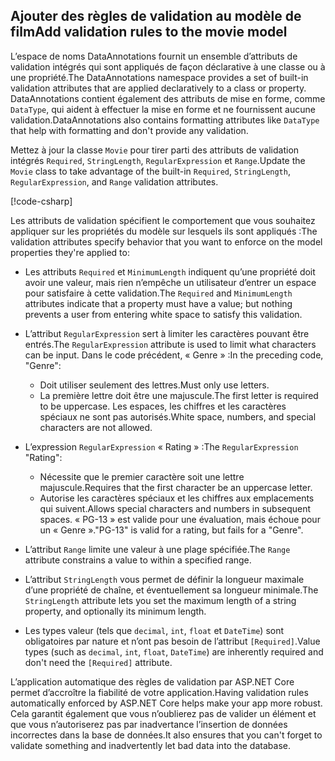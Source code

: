 <!-- USED in RP and MVC tutorial -->

## <a name="add-validation-rules-to-the-movie-model"></a><span data-ttu-id="d2bce-101">Ajouter des règles de validation au modèle de film</span><span class="sxs-lookup"><span data-stu-id="d2bce-101">Add validation rules to the movie model</span></span>

<span data-ttu-id="d2bce-102">L’espace de noms DataAnnotations fournit un ensemble d’attributs de validation intégrés qui sont appliqués de façon déclarative à une classe ou à une propriété.</span><span class="sxs-lookup"><span data-stu-id="d2bce-102">The DataAnnotations namespace provides a set of built-in validation attributes that are applied declaratively to a class or property.</span></span> <span data-ttu-id="d2bce-103">DataAnnotations contient également des attributs de mise en forme, comme `DataType`, qui aident à effectuer la mise en forme et ne fournissent aucune validation.</span><span class="sxs-lookup"><span data-stu-id="d2bce-103">DataAnnotations also contains formatting attributes like `DataType` that help with formatting and don't provide any validation.</span></span>

<span data-ttu-id="d2bce-104">Mettez à jour la classe `Movie` pour tirer parti des attributs de validation intégrés `Required`, `StringLength`, `RegularExpression` et `Range`.</span><span class="sxs-lookup"><span data-stu-id="d2bce-104">Update the `Movie` class to take advantage of the built-in `Required`, `StringLength`, `RegularExpression`, and `Range` validation attributes.</span></span>

[!code-csharp[](~/tutorials/first-mvc-app/start-mvc/sample/MvcMovie22/Models/MovieDateRatingDA.cs?name=snippet1)]

<span data-ttu-id="d2bce-105">Les attributs de validation spécifient le comportement que vous souhaitez appliquer sur les propriétés du modèle sur lesquels ils sont appliqués :</span><span class="sxs-lookup"><span data-stu-id="d2bce-105">The validation attributes specify behavior that you want to enforce on the model properties they're applied to:</span></span>

* <span data-ttu-id="d2bce-106">Les attributs `Required` et `MinimumLength` indiquent qu’une propriété doit avoir une valeur, mais rien n’empêche un utilisateur d’entrer un espace pour satisfaire à cette validation.</span><span class="sxs-lookup"><span data-stu-id="d2bce-106">The `Required` and `MinimumLength` attributes indicate that a property must have a value; but nothing prevents a user from entering white space to satisfy this validation.</span></span>
* <span data-ttu-id="d2bce-107">L’attribut `RegularExpression` sert à limiter les caractères pouvant être entrés.</span><span class="sxs-lookup"><span data-stu-id="d2bce-107">The `RegularExpression` attribute is used to limit what characters can be input.</span></span> <span data-ttu-id="d2bce-108">Dans le code précédent, « Genre » :</span><span class="sxs-lookup"><span data-stu-id="d2bce-108">In the preceding code, "Genre":</span></span>

  * <span data-ttu-id="d2bce-109">Doit utiliser seulement des lettres.</span><span class="sxs-lookup"><span data-stu-id="d2bce-109">Must only use letters.</span></span>
  * <span data-ttu-id="d2bce-110">La première lettre doit être une majuscule.</span><span class="sxs-lookup"><span data-stu-id="d2bce-110">The first letter is required to be uppercase.</span></span> <span data-ttu-id="d2bce-111">Les espaces, les chiffres et les caractères spéciaux ne sont pas autorisés.</span><span class="sxs-lookup"><span data-stu-id="d2bce-111">White space, numbers, and special characters are not allowed.</span></span>

* <span data-ttu-id="d2bce-112">L’expression `RegularExpression` « Rating » :</span><span class="sxs-lookup"><span data-stu-id="d2bce-112">The `RegularExpression` "Rating":</span></span>

  * <span data-ttu-id="d2bce-113">Nécessite que le premier caractère soit une lettre majuscule.</span><span class="sxs-lookup"><span data-stu-id="d2bce-113">Requires that the first character be an uppercase letter.</span></span>
  * <span data-ttu-id="d2bce-114">Autorise les caractères spéciaux et les chiffres aux emplacements qui suivent.</span><span class="sxs-lookup"><span data-stu-id="d2bce-114">Allows special characters and numbers in  subsequent spaces.</span></span> <span data-ttu-id="d2bce-115">« PG-13 » est valide pour une évaluation, mais échoue pour un « Genre ».</span><span class="sxs-lookup"><span data-stu-id="d2bce-115">"PG-13" is valid for a rating, but fails for a "Genre".</span></span>

* <span data-ttu-id="d2bce-116">L’attribut `Range` limite une valeur à une plage spécifiée.</span><span class="sxs-lookup"><span data-stu-id="d2bce-116">The `Range` attribute constrains a value to within a specified range.</span></span>
* <span data-ttu-id="d2bce-117">L’attribut `StringLength` vous permet de définir la longueur maximale d’une propriété de chaîne, et éventuellement sa longueur minimale.</span><span class="sxs-lookup"><span data-stu-id="d2bce-117">The `StringLength` attribute lets you set the maximum length of a string property, and optionally its minimum length.</span></span>
* <span data-ttu-id="d2bce-118">Les types valeur (tels que `decimal`, `int`, `float` et `DateTime`) sont obligatoires par nature et n’ont pas besoin de l’attribut `[Required]`.</span><span class="sxs-lookup"><span data-stu-id="d2bce-118">Value types (such as `decimal`, `int`, `float`, `DateTime`) are inherently required and don't need the `[Required]` attribute.</span></span>

<span data-ttu-id="d2bce-119">L’application automatique des règles de validation par ASP.NET Core permet d’accroître la fiabilité de votre application.</span><span class="sxs-lookup"><span data-stu-id="d2bce-119">Having validation rules automatically enforced by ASP.NET Core helps make your app more robust.</span></span> <span data-ttu-id="d2bce-120">Cela garantit également que vous n’oublierez pas de valider un élément et que vous n’autoriserez pas par inadvertance l’insertion de données incorrectes dans la base de données.</span><span class="sxs-lookup"><span data-stu-id="d2bce-120">It also ensures that you can't forget to validate something and inadvertently let bad data into the database.</span></span>
